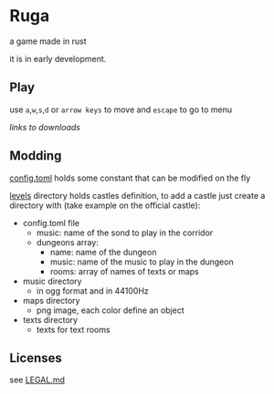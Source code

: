 # Ruga

a game made in rust

it is in early development.

## Play

use `a`,`w`,`s`,`d` or `arrow keys` to move and `escape` to go to menu

*links to downloads*

## Modding

[config.toml](config.toml) holds some constant that can be modified on the fly

[levels](levels) directory holds castles definition, to add a castle just create a directory with (take example on the official castle):
* config.toml file
  * music: name of the sond to play in the corridor
  * dungeons array:
    * name: name of the dungeon
	* music: name of the music to play in the dungeon
	* rooms: array of names of texts or maps
* music directory
  * in ogg format and in 44100Hz
* maps directory
  * png image, each color define an object
* texts directory
  * texts for text rooms

## Licenses

see [LEGAL.md](LEGAL.md)
